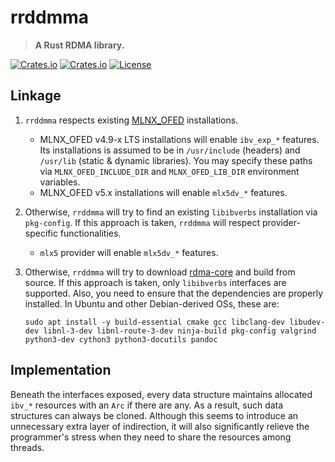 # rrddmma

> **A Rust RDMA library.**

[![Crates.io](https://img.shields.io/crates/v/rrddmma)](https://crates.io/crates/rrddmma)
[![Crates.io](https://img.shields.io/crates/d/rrddmma)](https://crates.io/crates/rrddmma)
[![License](https://img.shields.io/badge/license-MIT-blue)](LICENSE-MIT)


## Linkage

1.  `rrddmma` respects existing [MLNX_OFED](https://network.nvidia.com/products/infiniband-drivers/linux/mlnx_ofed/) installations.

    - MLNX_OFED v4.9-x LTS installations will enable `ibv_exp_*` features.
      Its installations is assumed to be in `/usr/include` (headers) and `/usr/lib` (static & dynamic libraries).
      You may specify these paths via `MLNX_OFED_INCLUDE_DIR` and `MLNX_OFED_LIB_DIR` environment variables.
    - MLNX_OFED v5.x installations will enable `mlx5dv_*` features.

2.  Otherwise, `rrddmma` will try to find an existing `libibverbs` installation via `pkg-config`.
    If this approach is taken, `rrddmma` will respect provider-specific functionalities.

    - `mlx5` provider will enable `mlx5dv_*` features.

3.  Otherwise, `rrddmma` will try to download [rdma-core](https://github.com/linux-rdma/rdma-core) and build from source.
    If this approach is taken, only `libibverbs` interfaces are supported.
    Also, you need to ensure that the dependencies are properly installed.
    In Ubuntu and other Debian-derived OSs, these are:

    ```shell
    sudo apt install -y build-essential cmake gcc libclang-dev libudev-dev libnl-3-dev libnl-route-3-dev ninja-build pkg-config valgrind python3-dev cython3 python3-docutils pandoc
    ```


## Implementation

Beneath the interfaces exposed, every data structure maintains allocated `ibv_*` resources with an `Arc` if there are any.
As a result, such data structures can always be cloned.
Although this seems to introduce an unnecessary extra layer of indirection, it will also significantly relieve the programmer's
stress when they need to share the resources among threads.

